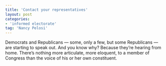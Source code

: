 ```yaml
---
title: 'Contact your representatives'
layout: post
categories:
- 'informed electorate'
tag: 'Nancy Pelosi'
---
```


Democrats and Republicans — some, only a few, but some Republicans — are starting to speak out. And you know why? Because they’re hearing from home. There’s nothing more articulate, more eloquent, to a member of Congress than the voice of his or her own constituent.